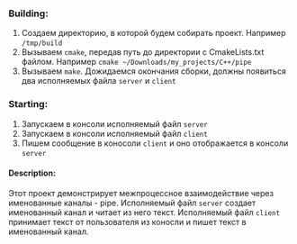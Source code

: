 ### Building: ###
1. Создаем директорию, в которой будем собирать проект. Например `/tmp/build`
2. Вызываем `cmake`, передав путь до директории с CmakeLists.txt файлом. Например `cmake ~/Downloads/my_projects/C++/pipe`
3. Вызываем `make`. Дожидаемся окончания сборки, должны появиться два исполняемых файла `server` и `client`

### Starting: ###
1. Запускаем в консоли исполняемый файл `server`
2. Запускаем в консоли исполняемый файл `client`
3. Пишем сообщение в коносоли `client` и оно отображается в консоли `server`

#### Description: ####
Этот проект демонстрирует межпроцессное взаимодействие через именованные каналы - pipe.
Исполняемый файл `server` создает именованный канал и читает из него текст.
Исполняемый файл `client` принимает текст от пользователя из коносли и пишет текст в именованный канал.
